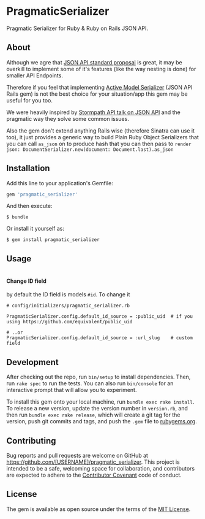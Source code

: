 # PragmaticSerializer

Pragmatic Serializer for Ruby & Ruby on Rails JSON API.


## About

Although we agre that [JSON API standard proposal](http://jsonapi.org/)
is great, it may be overkill to implement some of it's features (like the way nesting is done) for smaller
API Endpoints.

Therefore if you feel that implementing
[Active Model Serializer](https://github.com/rails-api/active_model_serializers) (JSON API Rails gem)
is not the best choice for your situation/app this gem may be useful for you
too.

We were heavily inspired by [Stormpath API talk on JSON API](https://www.youtube.com/watch?v=hdSrT4yjS1g)
and the pragmatic way they solve some common issues.

Also the gem don't extend anything Rails wise (therefore Sinatra can use
it too), it just provides a generic
way to build Plain Ruby Object Serializers that you can call `as_json`
on to produce hash that you can then pass to `render json:
DocumentSerializer.new(document: Document.last).as_json`

## Installation

Add this line to your application's Gemfile:

```ruby
gem 'pragmatic_serializer'
```

And then execute:

    $ bundle

Or install it yourself as:

    $ gem install pragmatic_serializer

## Usage

```ruby

```



#### Change ID field

by default the ID field is models `#id`. To change it

```
# config/initializers/pragmatic_serializer.rb

PragmaticSerializer.config.default_id_source = :public_uid  # if you using https://github.com/equivalent/public_uid

# ..or
PragmaticSerializer.config.default_id_source = :url_slug    # custom field
```


## Development

After checking out the repo, run `bin/setup` to install dependencies. Then, run `rake spec` to run the tests. You can also run `bin/console` for an interactive prompt that will allow you to experiment.

To install this gem onto your local machine, run `bundle exec rake install`. To release a new version, update the version number in `version.rb`, and then run `bundle exec rake release`, which will create a git tag for the version, push git commits and tags, and push the `.gem` file to [rubygems.org](https://rubygems.org).

## Contributing

Bug reports and pull requests are welcome on GitHub at https://github.com/[USERNAME]/pragmatic_serializer. This project is intended to be a safe, welcoming space for collaboration, and contributors are expected to adhere to the [Contributor Covenant](http://contributor-covenant.org) code of conduct.


## License

The gem is available as open source under the terms of the [MIT License](http://opensource.org/licenses/MIT).

